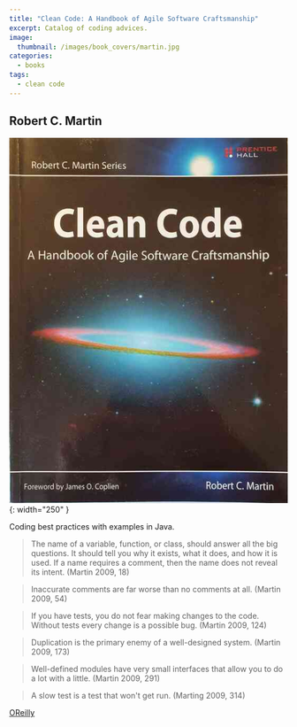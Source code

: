 ```yaml
---
title: "Clean Code: A Handbook of Agile Software Craftsmanship"
excerpt: Catalog of coding advices.
image:
  thumbnail: /images/book_covers/martin.jpg
categories:
  - books
tags:
  - clean code
---
```



## Robert C. Martin



![alt text](/images/book_covers/martin.jpg "Title"){: width="250" }

Coding best practices with examples in Java.

> The name of a variable, function, or class, should answer all the big questions.
> It should tell you why it exists, what it does, and how it is used. 
> If a name requires a comment, then the name does not reveal its intent. (Martin 2009, 18)

> Inaccurate comments are far worse than no comments at all. (Martin 2009, 54)

> If you have tests, you do not fear making changes to the code.
> Without tests every change is a possible bug. (Martin 2009, 124)

> Duplication is the primary enemy of a well-designed system. (Martin 2009, 173)

> Well-defined modules have very small interfaces that allow you to do a lot with a little. (Martin 2009, 291)

> A slow test is a test that won't get run. (Marting 2009, 314)

[OReilly](https://www.oreilly.com/library/view/clean-code-a/9780136083238/)




